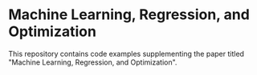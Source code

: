 # Machine Learning, Regression, and Optimization
This repository contains code examples supplementing the paper titled "Machine Learning, Regression, and Optimization".
